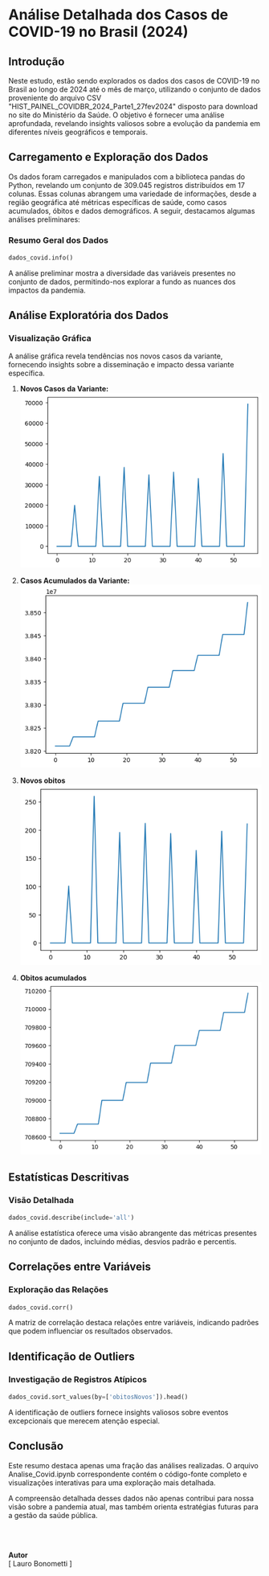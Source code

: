 # Análise Detalhada dos Casos de COVID-19 no Brasil (2024)

## Introdução

Neste estudo, estão sendo explorados os dados dos casos de COVID-19 no Brasil ao longo de 2024 até o mês de março, utilizando o conjunto de dados proveniente do arquivo CSV "HIST_PAINEL_COVIDBR_2024_Parte1_27fev2024" disposto para download no site do Ministério da Saúde. O  objetivo é fornecer uma análise aprofundada, revelando insights valiosos sobre a evolução da pandemia em diferentes níveis geográficos e temporais.

## Carregamento e Exploração dos Dados

Os dados foram carregados e manipulados com a biblioteca pandas do Python, revelando um conjunto de 309.045 registros distribuídos em 17 colunas. Essas colunas abrangem uma variedade de informações, desde a região geográfica até métricas específicas de saúde, como casos acumulados, óbitos e dados demográficos. A seguir, destacamos algumas análises preliminares:

### Resumo Geral dos Dados

```python
dados_covid.info()
```

A análise preliminar mostra a diversidade das variáveis presentes no conjunto de dados, permitindo-nos explorar a fundo as nuances dos impactos da pandemia.

## Análise Exploratória dos Dados

### Visualização Gráfica

   A análise gráfica revela tendências nos novos casos da variante, fornecendo insights sobre a disseminação e impacto dessa variante específica.

1. **Novos Casos da Variante:**
![alt text](<Novos casos da variante-1.png>)

2. **Casos Acumulados da Variante:**
![alt text](<Casos acumulados da variante-1.png>)

3. **Novos obitos**
![alt text](<Novos obitos-1.png>)

4. **Obitos acumulados**
![alt text](<Obitos acumulados-1.png>)


## Estatísticas Descritivas

### Visão Detalhada

```python
dados_covid.describe(include='all')
```

A análise estatística oferece uma visão abrangente das métricas presentes no conjunto de dados, incluindo médias, desvios padrão e percentis.

## Correlações entre Variáveis

### Exploração das Relações

```python
dados_covid.corr()
```

A matriz de correlação destaca relações entre variáveis, indicando padrões que podem influenciar os resultados observados.

## Identificação de Outliers

### Investigação de Registros Atípicos

```python
dados_covid.sort_values(by=['obitosNovos']).head()
```

A identificação de outliers fornece insights valiosos sobre eventos excepcionais que merecem atenção especial.

## Conclusão

Este resumo destaca apenas uma fração das análises realizadas. O arquivo Analise_Covid.ipynb correspondente contém o código-fonte completo e visualizações interativas para uma exploração mais detalhada.

A compreensão detalhada desses dados não apenas contribui para nossa visão sobre a pandemia atual, mas também orienta estratégias futuras para a gestão da saúde pública.

<br>
<br>

**Autor**<br>
[ Lauro Bonometti ]